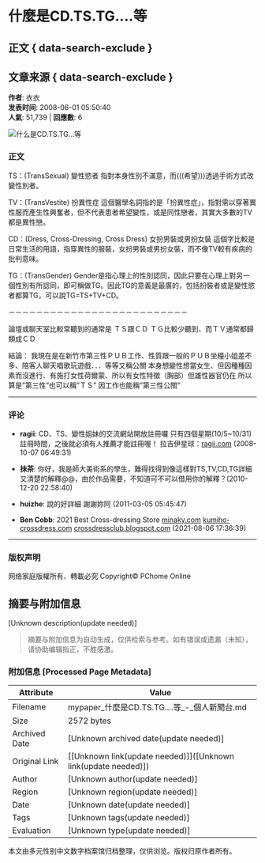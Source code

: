 # 什麼是CD.TS.TG....等

## 正文 { data-search-exclude }


## 文章来源 { data-search-exclude }
**作者**: 衣衣  
**发表时间**: 2008-06-01 05:50:40  
**人氣**: 51,739 | **回應數**: 6

![什么是CD.TS.TG...等](https://photox.pchome.com.tw/s08/love22296/22/124650216184)

### 正文

TS：(TransSexual) 變性慾者 指對本身性別不滿意，而(((希望)))透過手術方式改變性別者。 

TV：(TransVestite) 扮異性症 這個醫學名詞指的是「扮異性症」，指對需以穿著異性服而產生性興奮者，但不代表患者希望變性，或是同性戀者，其實大多數的TV都是異性戀。 

CD：(Dress, Cross-Dressing, Cross Dress) 女扮男裝或男扮女裝 這個字比較是日常生活的用語，指穿異性的服裝，女扮男裝或男扮女裝，而不像TV較有疾病的批判意味。 

TG：(TransGender) Gender是指心理上的性別認同，因此只要在心理上對另一個性別有所認同，即可稱做TG。因此TG的意義是最廣的，包括扮裝者或是變性慾者都算TG，可以說TG=TS+TV+CD。 

－－－－－－－－－－－－－－－－－－－－－－－－－－ 

論壇或聊天室比較常聽到的通常是 ＴＳ跟ＣＤ ＴＧ比較少聽到、而ＴＶ通常都歸類成ＣＤ

結論： 我現在是在新竹市第三性ＰＵＢ工作、性質跟一般的ＰＵＢ坐檯小姐差不多、陪客人聊天唱歌玩遊戲．．．等等又稱公關 本身想變性想當女生、但因種種因素而沒進行、有施打女性荷爾蒙、所以有女性特徵（胸部）但雄性器官仍在 所以算是”第三性”也可以稱”ＴＳ” 因工作也能稱”第三性公關”

---

### 评论

- **ragii**: CD、TS、變性姐妹的交流網站開放註冊囉 只有四個星期(10/5~10/31)註冊時間，之後就必須有人推薦才能註冊喔！ 拉吉伊星球：[ragii.com](http://www.ragii.com/index.php) (2008-10-07 06:49:31)

- **抹茶**: 你好，我是師大美術系的學生，難得找得到像這樣對TS,TV,CD,TG詳細又清楚的解釋@@，由於作品需要，不知道可不可以借用你的解釋？(2010-12-20 22:58:40)

- **huizhe**: 說的好詳細 謝謝妳阿 (2011-03-05 05:45:47)

- **Ben Cobb**: 2021 Best Cross-dressing Store [minaky.com](https://minaky.com) [kumiho-crossdress.com](https://kumiho-crossdress.com) [crossdressclub.blogspot.com](https://crossdressclub.blogspot.com) (2021-08-06 17:36:39)

---

### 版权声明
网络家庭版權所有、轉載必究 Copyright© PChome Online
<!-- tcd_original_link https://mypaper.pchome.com.tw/love222962/post/1307580844 -->


## 摘要与附加信息

<!-- tcd_abstract -->
[Unknown description(update needed)]
<!-- tcd_abstract_end -->

> 摘要与附加信息为自动生成，仅供检索与参考。如有错误或遗漏（未知），请协助编辑指正，不胜感激。

### 附加信息 [Processed Page Metadata]

| Attribute       | Value                                  |
|-----------------|----------------------------------------|
| Filename        | mypaper_什麼是CD.TS.TG....等_-_個人新聞台.md                             |
| Size            | 2572 bytes                           |
| Archived Date   | [Unknown archived date(update needed)]                             |
| Original Link   | [[Unknown link(update needed)]]([Unknown link(update needed)])                       |
| Author          | [Unknown author(update needed)]                               |
| Region          | [Unknown region(update needed)]                               |
| Date            | [Unknown date(update needed)]                                 |
| Tags            | [Unknown tags(update needed)]                                 |
| Evaluation            | [Unknown type(update needed)]                                 |
<!-- tcd_table_end -->

本文由多元性别中文数字档案馆归档整理，仅供浏览。版权归原作者所有。
